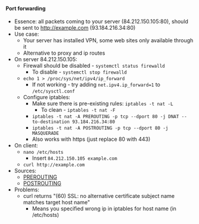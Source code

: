 #### Port forwarding
* Essence: all packets coming to your server (84.212.150.105:80), should be sent to http://example.com (93.184.216.34:80)
* Use case: 
    * Your server has installed VPN, some web sites only available through it
    * Alternative to proxy and ip routes
* On server 84.212.150.105:
    * Firewall should be disabled - `systemctl status firewalld`
        * To disable - `systemctl stop firewalld`
    * `echo 1 > /proc/sys/net/ipv4/ip_forward`
        * If not working - try adding `net.ipv4.ip_forward=1` to `/etc/sysctl.conf`
    * Configure iptables:
        * Make sure there is pre-existing rules: `iptables -t nat -L`
            * To clean - `iptables -t nat -F`
        * `iptables -t nat -A PREROUTING -p tcp --dport 80 -j DNAT --to-destination 93.184.216.34:80`
        * `iptables -t nat -A POSTROUTING -p tcp --dport 80 -j MASQUERADE`
        * Also works with https (just replace 80 with 443)
* On client:
    * `nano /etc/hosts`
        * Insert `84.212.150.105 example.com`
    * `curl http://example.com`
* Sources:
    * [PREROUTING](https://serverfault.com/questions/586486/how-to-do-the-port-forwarding-from-one-ip-to-another-ip-in-same-network)
    * [POSTROUTING](https://stackoverflow.com/questions/51767216/iptables-forward-connection-timeout)
* Problems:
    * curl returns "(60) SSL: no alternative certificate subject name matches target host name"
        * Means you specified wrong ip in iptables for host name (in /etc/hosts)
